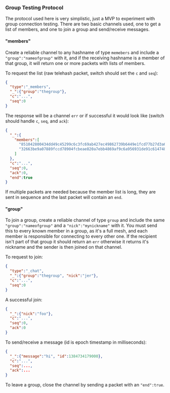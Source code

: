 ### Group Testing Protocol

The protocol used here is very simplistic, just a MVP to experiment with group connection testing.  There are two basic channels used, one to get a list of members, and one to join a group and send/receive messages.

#### "members"

Create a reliable channel to any hashname of type `memebers` and include a `"group":"nameofgroup"` with it, and if the receiving hashname is a member of that group, it will return one or more packets with lists of members.

To request the list (raw telehash packet, switch should set the `c` and `seq`):

```json
{
  "type":"_members",
  "_":{"group":"thegroup"},
  "c":"...",
  "seq":0
}
```

The response will be a channel `err` or if successful it would look like (switch should handle `c`, `seq`, and `ack`):

```json
{
  "_":{
    "members":[
      "851042800434dd49c45299c6c3fc69ab427ec49862739b6449e1fcd77b27d3a6",
      "32663be9a07889fccd78904fcbeae820a7ebb4869af9c6a956931de91c614748"
    ]
  },
  "c":"...",
  "seq":0,
  "ack":0,
  "end":true
}
```

If multiple packets are needed because the member list is long, they are sent in sequence and the last packet will contain an `end`.

#### "group"

To join a group, create a reliable channel of type `group` and include the same `"group":"nameofgroup"` and a `"nick":"mynickname"` with it.  You must send this to every known member in a group, as it's a full mesh, and each member is responsible for connecting to every other one.  If the recipient isn't part of that group it should return an `err` otherwise it returns it's nickname and the sender is then joined on that channel.

To request to join:

```json
{
  "type":"_chat",
  "_":{"group":"thegroup", "nick":"jer"},
  "c":"...",
  "seq":0
}
```

A successful join:

```json
{
  "_":{"nick":"foo"},
  "c":"...",
  "seq":0,
  "ack":0
}
```

To send/receive a message (id is epoch timestamp in milliseconds):

```json
{
  "_":{"message":"hi", "id":1384734179000},
  "c":"...",
  "seq":...,
  "ack":...
}
```

To leave a group, close the channel by sending a packet with an `"end":true`.
